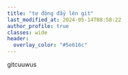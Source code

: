 ```yaml
---
title: "tự động đẩy lên git"
last_modified_at: 2024-05-14T08:58:22
author_profile: true
classes: wide 
header:
  overlay_color: "#5e616c"
---
```


gitcuuwus

